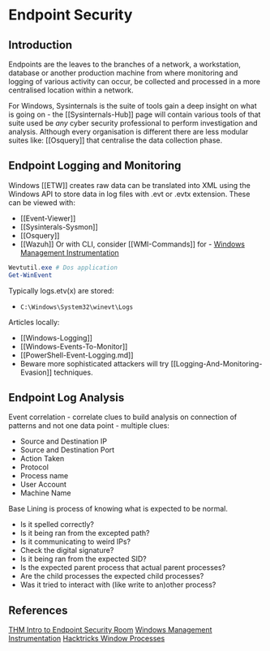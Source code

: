 # Endpoint Security


## Introduction

Endpoints are the leaves to the branches of a network, a workstation, database or another production machine from where monitoring and logging of various activity can occur, be collected and processed in a more centralised location within a network.

For Windows, Sysinternals is the suite of tools gain a deep insight on what is going on - the [[Sysinternals-Hub]] page will contain various tools of that suite used be *any* cyber security professional to perform investigation and analysis. Although every organisation is different there are less modular suites like: [[Osquery]] that centralise the data collection phase.  

## Endpoint Logging and Monitoring

Windows [[ETW]] creates raw data can be translated into XML using the Windows API to store data in log files with .evt or .evtx extension. These can be viewed with:
- [[Event-Viewer]] 
- [[Sysinterals-Sysmon]] 
- [[Osquery]]
- [[Wazuh]]
Or with CLI, consider [[WMI-Commands]] for - [Windows Management Instrumentation](https://learn.microsoft.com/en-us/windows/win32/wmisdk/wmi-start-page)
```powershell
Wevtutil.exe # Dos application
Get-WinEvent
```

Typically logs.etv(x) are stored:
- `C:\Windows\System32\winevt\Logs`

Articles locally:
- [[Windows-Logging]]
- [[Windows-Events-To-Monitor]]
- [[PowerShell-Event-Logging.md]]
- Beware more sophisticated attackers will try [[Logging-And-Monitoring-Evasion]] techniques.


## Endpoint Log Analysis

Event correlation - correlate clues to build analysis on connection of patterns and not one data point - multiple clues:
- Source and Destination IP
- Source and Destination Port
- Action Taken
- Protocol
- Process name
- User Account
- Machine Name

Base Lining is process of knowing what is expected to be normal. 


- Is it spelled correctly?
- Is it being ran from the excepted path?
- Is it communicating to weird IPs?
- Check the digital signature?
- Is it being ran from the expected SID?
- Is the expected parent process that actual parent processes?
- Are the child processes the expected child processes?
- Was it tried to interact with (like write to an)other process?

## References

[THM Intro to Endpoint Security Room](https://tryhackme.com/room/introtoendpointsecurity)
[Windows Management Instrumentation](https://learn.microsoft.com/en-us/windows/win32/wmisdk/wmi-start-page)
[Hacktricks Window Processes](https://book.hacktricks.xyz/generic-methodologies-and-resources/basic-forensic-methodology/windows-forensics/windows-processes)